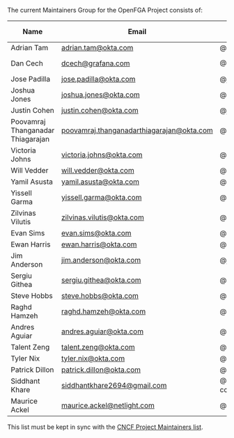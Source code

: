 The current Maintainers Group for the OpenFGA Project consists of:

| Name                             | Email                                      | Github           | Organization |	Repositories/Areas of Expertise | Added/Renewed On |
| ---------------------------------|--------------------------------------------|------------------|--------------|---------------------------------|------------|
| Adrian Tam                       | <adrian.tam@okta.com>                      | @adriantam       | Okta         | openfga                         | 2025-02-07 |  
| Dan Cech                         | <dcech@grafana.com>                        | @DanCech         | Grafana Labs | openfga                         | 2025-02-07 | 
| Jose Padilla                     | <jose.padilla@okta.com>                    | @jpadilla        | Okta         | openfga                         | 2025-02-07 |  
| Joshua Jones                     | <joshua.jones@okta.com>                    | @senojj          | Okta         | openfga                         | 2025-02-07 |   
| Justin Cohen                     | <justin.cohen@okta.com>                    | @justincoh       | Okta         | openfga                         | 2025-02-07 |  
| Poovamraj Thanganadar Thiagarajan| <poovamraj.thanganadarthiagarajan@okta.com>| @poovamraj       | Okta         | openfga                         | 2025-02-07 |  
| Victoria Johns                   | <victoria.johns@okta.com>                  | @vic-dev         | Okta         | openfga                         | 2025-02-07 |  
| Will Vedder                      | <will.vedder@okta.com>                     | @willvedd        | Okta         | openfga                         | 2025-02-07 |  
| Yamil Asusta                     | <yamil.asusta@okta.com>                    | @elbuo8          | Okta         | openfga                         | 2025-02-07 |  
| Yissell Garma                    | <yissell.garma@okta.com>                   | @yissellokta     | Okta         | openfga                         | 2025-02-07 |  
| Zilvinas Vilutis                 | <zilvinas.vilutis@okta.com>                | @cikasfm         | Okta         | openfga                         | 2025-02-07 |  
| Evan Sims                        | <evan.sims@okta.com>                       | @evansims        | Okta         | sdks                            | 2025-02-07 |  
| Ewan Harris                      | <ewan.harris@okta.com>                     | @ewanharris      | Okta         | openfga, cli, sdks              | 2025-02-07 |  
| Jim Anderson                     | <jim.anderson@okta.com>                    | @jimmyjames      | Okta         | sdks                            | 2025-02-07 |  
| Sergiu Githea                    | <sergiu.githea@okta.com>                   | @sergiught       | Okta         | cli                             | 2025-02-07 |  
| Steve Hobbs                      | <steve.hobbs@okta.com>                     | @stevehobbsdev   | Okta         | cli                             | 2025-02-07 | 
| Raghd Hamzeh                     | <raghd.hamzeh@okta.com>                    | @rhamzeh         | Okta         | openfga, sdks, cli, community   | 2025-02-07 |  
| Andres Aguiar                    | <andres.aguiar@okta.com>                   | @aaguiarz        | Okta         | openfga.dev, community          | 2025-02-07 |  
| Talent Zeng                      | <talent.zeng@okta.com>                     | @ttrzeng         | Okta         | openfga.dev                     | 2025-02-07 |  
| Tyler Nix                        | <tyler.nix@okta.com>                       | @tylernix        | Okta         | openfga.dev                     | 2025-02-07 |  
| Patrick Dillon                   | <patrick.dillon@okta.com>                  | @pdillon         | Okta         | openfga.dev                     | 2025-02-07 |   
| Siddhant Khare                   | <siddhantkhare2694@gmail.com>              | @Siddhant-K-code | Independent  | cli, sdks                       | 2025-03-27 |   
| Maurice Ackel                    | <maurice.ackel@netlight.com>               | @mauriceackel    | Netlight     | terraform provider              | 2025-06-04 |   

This list must be kept in sync with the [CNCF Project Maintainers list](https://github.com/cncf/foundation/blob/main/project-maintainers.csv).
